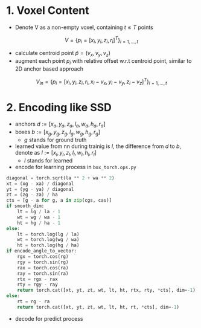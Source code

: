 # 1. Voxel Content
* Denote V as a non-empty voxel, containing $t \leq T$ points

$$
V=\{p_i= \left[ x_i, y_i, z_i, r_i\right]^T \}_{i=1,\dots,t}
$$

* calculate centroid point $\hat{p} = (v_x, v_y, v_z)$
* augment each point $p_i$ with relative offset w.r.t centroid point, similar to 2D anchor based approach

$$
V_{in}=\{p_i= \left[ x_i, y_i, z_i, r_i ,x_i - v_x, y_i - v_y, z_i - v_z  \right]^T \}_{i=1,\dots,t}
$$

# 2. Encoding like SSD
* anchors $d:=[x_a,y_a,z_a,l_a,w_a,h_a,r_a]$
* boxes $b:=[x_g,y_g,z_g,l_g,w_g,h_g,r_g]$
  * $g$ stands for ground truth
* learned value from nn during trainig is $l$, the difference from $d$ to $b$, denote as $l:=[x_l,y_l,z_l,l_l,w_l,h_l,r_l]$
  * $l$ stands for learned
* encode for learning process in `box_torch.ops.py`

```python
diagonal = torch.sqrt(la ** 2 + wa ** 2)
xt = (xg - xa) / diagonal
yt = (yg - ya) / diagonal
zt = (zg - za) / ha
cts = [g - a for g, a in zip(cgs, cas)]
if smooth_dim:
    lt = lg / la - 1
    wt = wg / wa - 1
    ht = hg / ha - 1
else:
    lt = torch.log(lg / la)
    wt = torch.log(wg / wa)
    ht = torch.log(hg / ha)
if encode_angle_to_vector:
    rgx = torch.cos(rg)
    rgy = torch.sin(rg)
    rax = torch.cos(ra)
    ray = torch.sin(ra)
    rtx = rgx - rax
    rty = rgy - ray
    return torch.cat([xt, yt, zt, wt, lt, ht, rtx, rty, *cts], dim=-1)
else:
    rt = rg - ra
    return torch.cat([xt, yt, zt, wt, lt, ht, rt, *cts], dim=-1)
```

* decode for predict process